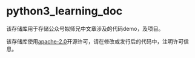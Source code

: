 # python3_learning_doc

该存储库用于存储公众号姒师兄中文章涉及的代码demo，及项目。

该存储库使用[apache-2.0](./LICENSE)开源许可，请在修改或发行后的代码中，注明许可信息。


